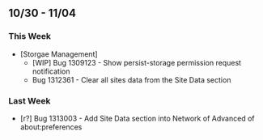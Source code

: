## 10/30 - 11/04 ##

### This Week ###
* [Storgae Management]
  - [WIP] Bug 1309123 - Show persist-storage permission request notification
  - Bug 1312361 - Clear all sites data from the Site Data section

### Last Week ###
  - [r?] Bug 1313003 - Add Site Data section into Network of Advanced of about:preferences
